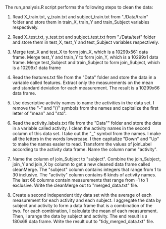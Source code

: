 The run_analysis.R script performs the following steps to clean the data:


 1. Read X_train.txt, y_train.txt and subject_train.txt from "./Data/train" folder 
 and store them in train_X, train_Y and train_Subject variables respectively.
    
 2. Read X_test.txt, y_test.txt and subject_test.txt from "./Data/test" folder 
 and store them in test_X, test_Y and test_Subject variables respectively.
    
 3. Merge test_X and test_X to form join_X, which is a 10299x561 data frame. 
 Merge test_Y and train_Y to form join_Y, which is a 10299x1 data frame. 
 Merge test_Subject and train_Subject to form join_Subject, which is a 10299x1 data frame
    
 4. Read the features.txt file from the "Data" folder and store the data 
 in a variable called features. Extract only the measurements on the mean 
 and standard deviation for each measurement.  The result is a 10299x66 data frame.
    
 5. Use descriptive activity names to name the activities in the data set. 
 I remove the "-" and "()" symbols from the names and capitalize the first letter of "mean" and "std".
    
 6. Read the activity_labels.txt file from the "Data"" folder and store the data in a variable called activity.
 I clean the activity names in the second column of this data set. 
 I take out the "_" symbol from the names. 
 I make all the letters in the words lowercase. 
 I then capitalize "Down" and "Up" to make the names easier to read. 
 Transform the values of joinLabel according to the activity data frame. 
 Name the column name "activity".
    
 7. Name the column of join_Subject to "subject". 
 Combine the join_Subject, join_Y and join_X by column to get a new cleaned data frame called cleanMerge. 
 The "subject" column contains integers that range from 1 to 30 inclusive. 
 The "activity" column contains 6 kinds of activity names. 
 The last 66 columns contain measurements that range from -1 to 1 exclusive. 
 Write the cleanMerge out to "merged_data.txt" file.
    
 8. Create a second independent tidy data set with the average of each measurement for each activity and each subject.
 I aggregate the data by subject and activity to form a data frame that is a combination of the two. 
 For each combination, I calculate the mean of each measurement. 
 Then, I arange the data by subject and activity. The end result is a 180x68 data frame. Write the result out to       "tidy_merged_data.txt" file.
